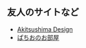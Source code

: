 友人のサイトなど
----

* [Akitsushima Design](http://syusui.tumblr.com/)
* [ぱちおのお部屋](http://patioglass.github.io/)
